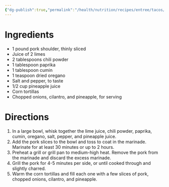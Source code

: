 ```yaml
---
{"dg-publish":true,"permalink":"/health/nutrition/recipes/entree/tacos/al-pastor-taco/","tags":["cookmate"],"created":"","updated":""}
---
```




# Ingredients

-   1 pound pork shoulder, thinly sliced
-   Juice of 2 limes
-   2 tablespoons chili powder
-   1 tablespoon paprika
-   1 tablespoon cumin
-   1 teaspoon dried oregano
-   Salt and pepper, to taste
-   1/2 cup pineapple juice
-   Corn tortillas
-   Chopped onions, cilantro, and pineapple, for serving

# Directions

1) In a large bowl, whisk together the lime juice, chili powder, paprika, cumin, oregano, salt, pepper, and pineapple juice.
2) Add the pork slices to the bowl and toss to coat in the marinade. Marinate for at least 30 minutes or up to 2 hours.
3) Preheat a grill or grill pan to medium-high heat. Remove the pork from the marinade and discard the excess marinade.
4) Grill the pork for 4-5 minutes per side, or until cooked through and slightly charred.
5) Warm the corn tortillas and fill each one with a few slices of pork, chopped onions, cilantro, and pineapple.